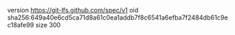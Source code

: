 version https://git-lfs.github.com/spec/v1
oid sha256:649a40e6cd5ca71d8a61c0ea1addb7f8c6541a6efba7f2484db61c9ec18afe99
size 300

